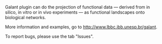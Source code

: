 Galant plugin can do the projection of functional data — derived from in silico, in vitro or in vivo experiments — as functional landscapes onto biological networks.

More information and examples, go to http://www.lbbc.ibb.unesp.br/galant.

To report bugs, please use the tab "Issues".